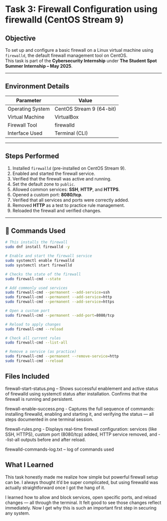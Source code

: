 # Task 3: Firewall Configuration using firewalld (CentOS Stream 9)

## Objective
To set up and configure a basic firewall on a Linux virtual machine using `firewalld`, the default firewall management tool on CentOS.  
This task is part of the **Cybersecurity Internship** under **The Student Spot Summer Internship – May 2025**.

---

## Environment Details

| Parameter        | Value                     |
|------------------|---------------------------|
| Operating System | CentOS Stream 9 (64-bit)  |
| Virtual Machine  | VirtualBox                |
| Firewall Tool    | firewalld                 |
| Interface Used   | Terminal (CLI)            |

---

## Steps Performed

1. Installed `firewalld` (pre-installed on CentOS Stream 9).
2. Enabled and started the firewall service.
3. Verified that the firewall was active and running.
4. Set the default zone to `public`.
5. Allowed common services: **SSH**, **HTTP**, and **HTTPS**.
6. Opened a custom port: **8080/tcp**.
7. Verified that all services and ports were correctly added.
8. Removed **HTTP** as a test to practice rule management.
9. Reloaded the firewall and verified changes.

---

## 🔐 Commands Used

```bash
# This installs the firewall
sudo dnf install firewalld -y

# Enable and start the firewall service
sudo systemctl enable firewalld
sudo systemctl start firewalld

# Checks the state of the firewall
sudo firewall-cmd --state

# Add commonly used services
sudo firewall-cmd --permanent --add-service=ssh
sudo firewall-cmd --permanent --add-service=http
sudo firewall-cmd --permanent --add-service=https

# Open a custom port
sudo firewall-cmd --permanent --add-port=8080/tcp

# Reload to apply changes
sudo firewall-cmd --reload

# Check all current rules
sudo firewall-cmd --list-all

# Remove a service (as practice)
sudo firewall-cmd --permanent --remove-service=http
sudo firewall-cmd --reload
```
## Files Included
firewall-start-status.png – Shows successful enablement and active status of firewalld using systemctl status after installation. Confirms that the firewall is running and persistent.

firewall-enable–success.png -  Captures the full sequence of commands: installing firewalld, enabling and starting it, and verifying the status — all steps documented in one terminal session.

firewall-rules.png - Displays real-time firewall configuration: services (like SSH, HTTPS), custom port (8080/tcp) added, HTTP service removed, and --list-all outputs before and after reload.

firewalld-commands-log.txt – log of commands used 

## What I Learned
This task honestly made me realize how simple but powerful firewall setup can be. I always thought it’d be super complicated, but using firewalld was actually straightforward once I got the hang of it.

I learned how to allow and block services, open specific ports, and reload changes — all through the terminal. It felt good to see those changes reflect immediately. Now I get why this is such an important first step in securing any system.

